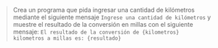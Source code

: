 > Crea un programa que pida ingresar una cantidad de kilómetros mediante el siguiente mensaje `Ingrese una cantidad de kilómetros` y muestre el resultado de la conversión en millas con el siguiente mensaje: `El resultado de la conversión de {kilometros} kilometros a millas es: {resultado}`

<style>
  .mu-browser {
    display: none;
  }
</style>